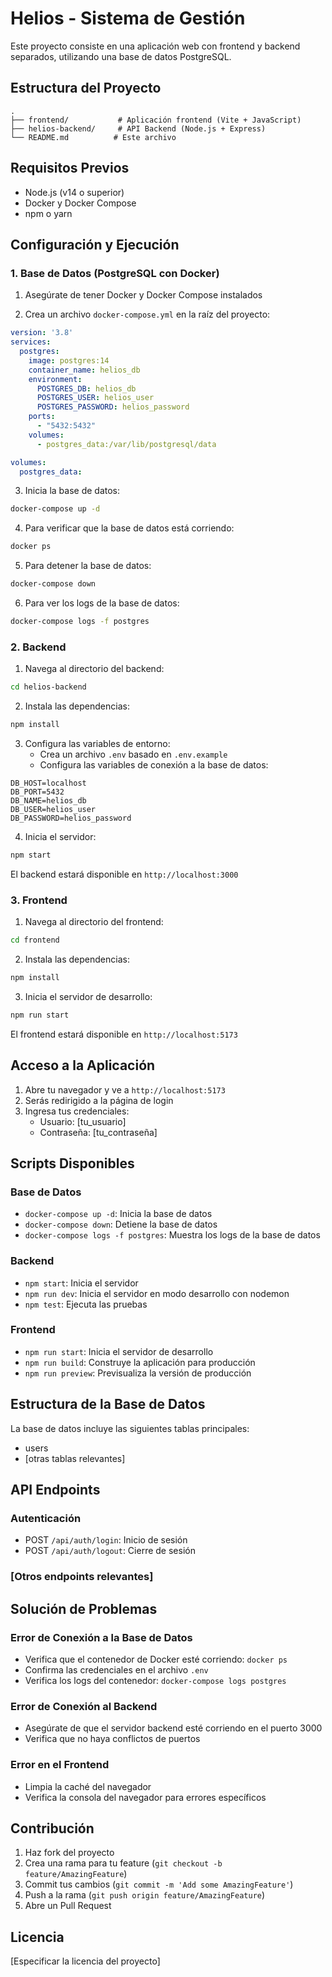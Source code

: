 # Helios - Sistema de Gestión

Este proyecto consiste en una aplicación web con frontend y backend separados, utilizando una base de datos PostgreSQL.

## Estructura del Proyecto

```
.
├── frontend/           # Aplicación frontend (Vite + JavaScript)
├── helios-backend/     # API Backend (Node.js + Express)
└── README.md          # Este archivo
```

## Requisitos Previos

- Node.js (v14 o superior)
- Docker y Docker Compose
- npm o yarn

## Configuración y Ejecución

### 1. Base de Datos (PostgreSQL con Docker)

1. Asegúrate de tener Docker y Docker Compose instalados

2. Crea un archivo `docker-compose.yml` en la raíz del proyecto:
```yaml
version: '3.8'
services:
  postgres:
    image: postgres:14
    container_name: helios_db
    environment:
      POSTGRES_DB: helios_db
      POSTGRES_USER: helios_user
      POSTGRES_PASSWORD: helios_password
    ports:
      - "5432:5432"
    volumes:
      - postgres_data:/var/lib/postgresql/data

volumes:
  postgres_data:
```

3. Inicia la base de datos:
```bash
docker-compose up -d
```

4. Para verificar que la base de datos está corriendo:
```bash
docker ps
```

5. Para detener la base de datos:
```bash
docker-compose down
```

6. Para ver los logs de la base de datos:
```bash
docker-compose logs -f postgres
```

### 2. Backend

1. Navega al directorio del backend:
```bash
cd helios-backend
```

2. Instala las dependencias:
```bash
npm install
```

3. Configura las variables de entorno:
   - Crea un archivo `.env` basado en `.env.example`
   - Configura las variables de conexión a la base de datos:
```
DB_HOST=localhost
DB_PORT=5432
DB_NAME=helios_db
DB_USER=helios_user
DB_PASSWORD=helios_password
```

4. Inicia el servidor:
```bash
npm start
```
El backend estará disponible en `http://localhost:3000`

### 3. Frontend

1. Navega al directorio del frontend:
```bash
cd frontend
```

2. Instala las dependencias:
```bash
npm install
```

3. Inicia el servidor de desarrollo:
```bash
npm run start
```
El frontend estará disponible en `http://localhost:5173`

## Acceso a la Aplicación

1. Abre tu navegador y ve a `http://localhost:5173`
2. Serás redirigido a la página de login
3. Ingresa tus credenciales:
   - Usuario: [tu_usuario]
   - Contraseña: [tu_contraseña]

## Scripts Disponibles

### Base de Datos
- `docker-compose up -d`: Inicia la base de datos
- `docker-compose down`: Detiene la base de datos
- `docker-compose logs -f postgres`: Muestra los logs de la base de datos

### Backend
- `npm start`: Inicia el servidor
- `npm run dev`: Inicia el servidor en modo desarrollo con nodemon
- `npm test`: Ejecuta las pruebas

### Frontend
- `npm run start`: Inicia el servidor de desarrollo
- `npm run build`: Construye la aplicación para producción
- `npm run preview`: Previsualiza la versión de producción

## Estructura de la Base de Datos

La base de datos incluye las siguientes tablas principales:
- users
- [otras tablas relevantes]

## API Endpoints

### Autenticación
- POST `/api/auth/login`: Inicio de sesión
- POST `/api/auth/logout`: Cierre de sesión

### [Otros endpoints relevantes]

## Solución de Problemas

### Error de Conexión a la Base de Datos
- Verifica que el contenedor de Docker esté corriendo: `docker ps`
- Confirma las credenciales en el archivo `.env`
- Verifica los logs del contenedor: `docker-compose logs postgres`

### Error de Conexión al Backend
- Asegúrate de que el servidor backend esté corriendo en el puerto 3000
- Verifica que no haya conflictos de puertos

### Error en el Frontend
- Limpia la caché del navegador
- Verifica la consola del navegador para errores específicos

## Contribución

1. Haz fork del proyecto
2. Crea una rama para tu feature (`git checkout -b feature/AmazingFeature`)
3. Commit tus cambios (`git commit -m 'Add some AmazingFeature'`)
4. Push a la rama (`git push origin feature/AmazingFeature`)
5. Abre un Pull Request

## Licencia

[Especificar la licencia del proyecto] 